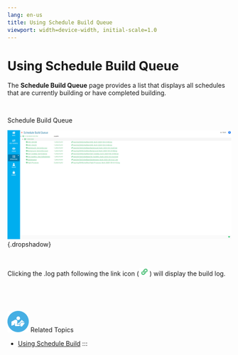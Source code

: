 ```yaml
---
lang: en-us
title: Using Schedule Build Queue
viewport: width=device-width, initial-scale=1.0
---
```


#  Using Schedule Build Queue

The **Schedule Build Queue** page provides a list that displays all
schedules that are currently building or have completed building.

 

Schedule Build Queue

![Schedule Build Queue](../../../Resources/Images/SM/Schedule-Build-Queue.png "Schedule Build Queue"){.dropshadow}

 

Clicking the .log path following the link icon (![Schedule Build Link Icon](../../../Resources/Images/SM/Schedule-Build-Link-Icon.png "Schedule Build Link Icon"))
will display the build log.

 

 

![White \"person reading\" icon on blue circular background](../../../Resources/Images/moreinfo-icon(48x48).png "More Info icon")
Related Topics

-   [Using Schedule Build](Using-Schedule-Build.md)
:::

 

